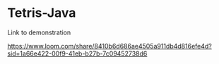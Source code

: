 # Tetris-Java

Link to demonstration

https://www.loom.com/share/8410b6d686ae4505a911db4d816efe4d?sid=1a66e422-00f9-41eb-b27b-7c09452738d6
